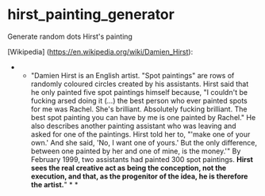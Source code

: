 # hirst_painting_generator
Generate random dots Hirst's painting


[Wikipedia] (https://en.wikipedia.org/wiki/Damien_Hirst):
* * "Damien Hirst is an English artist. 
"Spot paintings" are rows of randomly coloured circles created by his assistants. Hirst said that he only painted five spot paintings himself because, "I couldn't be fucking arsed doing it (...) the best person who ever painted spots for me was Rachel. She's brilliant. Absolutely fucking brilliant. The best spot painting you can have by me is one painted by Rachel." He also describes another painting assistant who was leaving and asked for one of the paintings. Hirst told her to, "'make one of your own.' And she said, 'No, I want one of yours.' But the only difference, between one painted by her and one of mine, is the money.'" By February 1999, two assistants had painted 300 spot paintings. **Hirst sees the real creative act as being the conception, not the execution, and that, as the progenitor of the idea, he is therefore the artist.**" * *


